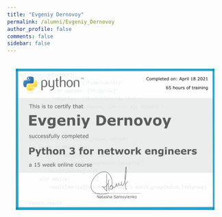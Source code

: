 ```yaml
---
title: "Evgeniy Dernovoy"
permalink: /alumni/Evgeniy_Dernovoy
author_profile: false
comments: false
sidebar: false
---
```


<div style="padding: 20px;">
  <img src="https://raw.githubusercontent.com/pyneng/pyneng.github.io/master/alumni/Evgeniy_Dernovoy.png" alt="Python for network engineers">
</div>

